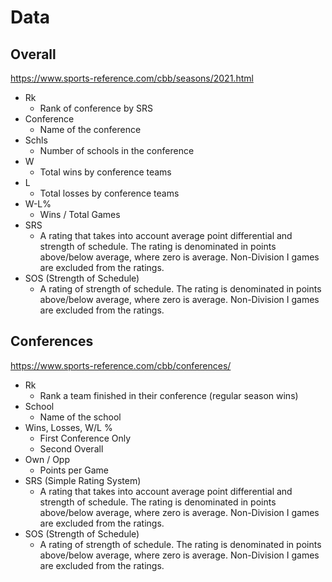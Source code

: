 # Data

## Overall
https://www.sports-reference.com/cbb/seasons/2021.html

* Rk
    * Rank of conference by SRS
* Conference
    * Name of the conference
* Schls
    * Number of schools in the conference
* W
    * Total wins by conference teams
* L
    * Total losses by conference teams
* W-L%
    * Wins / Total Games
* SRS
    * A rating that takes into account average point differential and strength of schedule. The rating is denominated in points above/below average, where zero is average. Non-Division I games are excluded from the ratings.
* SOS (Strength of Schedule)
    * A rating of strength of schedule. The rating is denominated in points above/below average, where zero is average. Non-Division I games are excluded from the ratings.
    

## Conferences
https://www.sports-reference.com/cbb/conferences/ 
* Rk
    * Rank a team finished in their conference (regular season wins)
* School
    * Name of the school
* Wins, Losses, W/L %
    * First Conference Only
    * Second Overall 
* Own / Opp
    * Points per Game
* SRS (Simple Rating System)
    * A rating that takes into account average point differential and strength of schedule. The rating is denominated in points above/below average, where zero is average. Non-Division I games are excluded from the ratings.
* SOS (Strength of Schedule)
    * A rating of strength of schedule. The rating is denominated in points above/below average, where zero is average. Non-Division I games are excluded from the ratings.
    